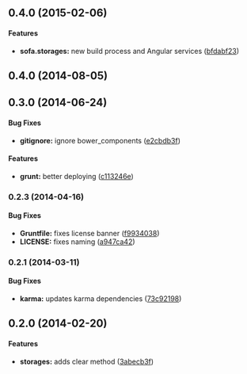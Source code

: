## 0.4.0 (2015-02-06)


#### Features

* **sofa.storages:** new build process and Angular services ([bfdabf23](https://github.com/sofa/sofa-storages/commit/bfdabf23b117706a09e17b347a597d274cd8bf8c))


<a name="0.4.0"></a>
## 0.4.0 (2014-08-05)


<a name="0.3.0"></a>
## 0.3.0 (2014-06-24)


#### Bug Fixes

* **gitignore:** ignore bower_components ([e2cbdb3f](https://github.com/sofa/sofa-storages/commit/e2cbdb3f1027bba7fa0be3981f8e66971ed06892))


#### Features

* **grunt:** better deploying ([c113246e](https://github.com/sofa/sofa-storages/commit/c113246e8b909da5a57810797cf8df5eec4db130))


<a name="0.2.3"></a>
### 0.2.3 (2014-04-16)


#### Bug Fixes

* **Gruntfile:** fixes license banner ([f9934038](https://github.com/sofa/sofa-storages/commit/f9934038a437841403edf33cfc11c58d71015c64))
* **LICENSE:** fixes naming ([a947ca42](https://github.com/sofa/sofa-storages/commit/a947ca422c1fc6a52d0fa38f99e8a941d41b79fd))


<a name="0.2.1"></a>
### 0.2.1 (2014-03-11)


#### Bug Fixes

* **karma:** updates karma dependencies ([73c92198](https://github.com/sofa/sofa-storages/commit/73c92198bddd224fee3dc15175d8142fbac61747))


<a name="0.2.0"></a>
## 0.2.0 (2014-02-20)


#### Features

* **storages:** adds clear method ([3abecb3f](https://github.com/sofa/sofa-storages/commit/3abecb3f20f58e084a07a8b158ca1ddf8cc8b443))


